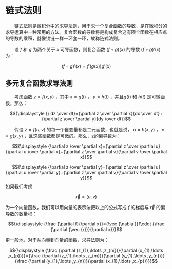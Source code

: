 # 链式法则
&emsp;&emsp;链式法则是微积分中的求导法则，用于求一个复合函数的导数，是在微积分的求导运算中一种常用的方法。复合函数的导数将是构成复合这有限个函数在相应点的导数的乘积，就像锁链一样一环套一环，故称链式法则。

&emsp;&emsp;设 ${\displaystyle f}$ 和 ${\displaystyle g}$ 为两个关于 ${\displaystyle x}$ 可导函数，则复合函数 ${\displaystyle (f\circ g)(x)}$ 的导数 ${\displaystyle (f\circ g)'(x)}$ 为：

$${\displaystyle (f\circ g)'(x)=f'(g(x))g'(x)}$$

## 多元复合函数求导法则
&emsp;&emsp;考虑函数 $z = f(x, y)$ ，其中 $x = g(t)$ ， $y = h(t)$ ，并且$g(t)$ 和 $h(t)$ 是可微函数，那么：

$${\displaystyle {\ dz \over dt}={\partial z \over \partial x}{dx \over dt}+{\partial z \over \partial y}{dy \over dt}}$$

&emsp;&emsp;假设 $z = f(u, v)$ 的每一个自变量都是二元函数，也就是说， $u = h(x, y)$ ， $v = g(x, y)$ ，且这些函数都是可微的。那么，z的偏导数为：

$${\displaystyle {\partial z \over \partial x}={\partial z \over \partial u}{\partial u \over \partial x}+{\partial z \over \partial v}{\partial v \over \partial x}}$$

$${\displaystyle {\partial z \over \partial y}={\partial z \over \partial u}{\partial u \over \partial y}+{\partial z \over \partial v}{\partial v \over \partial y}}$$
如果我们考虑

$${\displaystyle {\vec {r}}=(u,v)}$$

为一个向量函数，我们可以用向量的表示法把以上的公式写成 $f$ 的梯度与 ${\displaystyle {\vec {r}}}$ 的偏导数的数量积：

$${\displaystyle {\frac {\partial f}{\partial x}}={\vec {\nabla }}f\cdot {\frac {\partial {\vec {r}}}{\partial x}}}$$

更一般地，对于从向量到向量的函数，求导法则为：

$${\displaystyle {\frac {\partial (z_{1},\ldots ,z_{m})}{\partial (x_{1},\ldots ,x_{p})}}={\frac {\partial (z_{1},\ldots ,z_{m})}{\partial (y_{1},\ldots ,y_{n})}}{\frac {\partial (y_{1},\ldots ,y_{n})}{\partial (x_{1},\ldots ,x_{p})}}}$$
